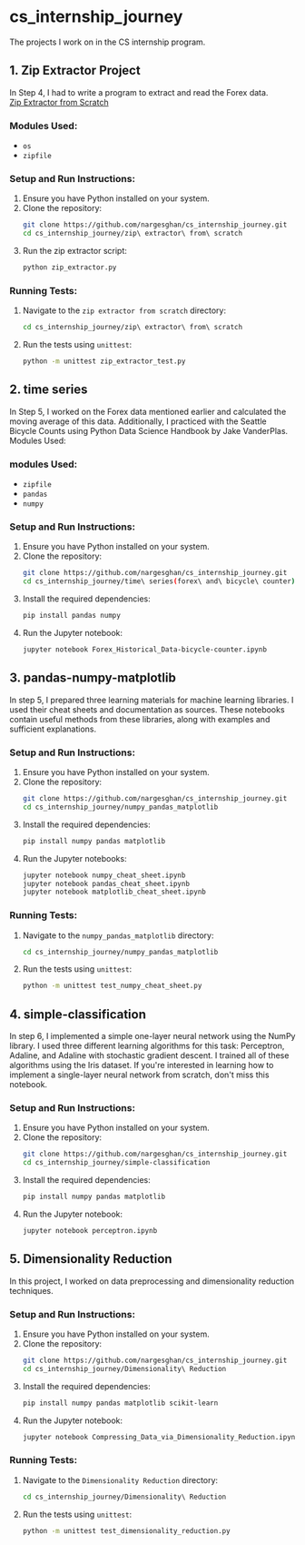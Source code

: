 # cs_internship_journey
The projects I work on in the CS internship program.

## 1. **Zip Extractor Project**
In Step 4, I had to write a program to extract and read the Forex data.  
[Zip Extractor from Scratch](https://github.com/nargesghan/cs_internship_journey/tree/main/zip%20extractor%20from%20scratch)

### Modules Used:
- `os`
- `zipfile`

### Setup and Run Instructions:
1. Ensure you have Python installed on your system.
2. Clone the repository:
   ```bash
   git clone https://github.com/nargesghan/cs_internship_journey.git
   cd cs_internship_journey/zip\ extractor\ from\ scratch
   ```
3. Run the zip extractor script:
   ```bash
   python zip_extractor.py
   ```

### Running Tests:
1. Navigate to the `zip extractor from scratch` directory:
   ```bash
   cd cs_internship_journey/zip\ extractor\ from\ scratch
   ```
2. Run the tests using `unittest`:
   ```bash
   python -m unittest zip_extractor_test.py
   ```

## 2. **time series**
 In Step 5, I worked on the Forex data mentioned earlier and calculated the moving average of this data. Additionally, I practiced with the Seattle Bicycle Counts using Python Data Science Handbook by Jake VanderPlas.
Modules Used:

### modules Used:
- `zipfile`
- `pandas`
- `numpy`

### Setup and Run Instructions:
1. Ensure you have Python installed on your system.
2. Clone the repository:
   ```bash
   git clone https://github.com/nargesghan/cs_internship_journey.git
   cd cs_internship_journey/time\ series(forex\ and\ bicycle\ counter)
   ```
3. Install the required dependencies:
   ```bash
   pip install pandas numpy
   ```
4. Run the Jupyter notebook:
   ```bash
   jupyter notebook Forex_Historical_Data-bicycle-counter.ipynb
   ```

## 3. **pandas-numpy-matplotlib**

In step 5, I prepared three learning materials for machine learning libraries. I used their cheat sheets and documentation as sources. These notebooks contain useful methods from these libraries, along with examples and sufficient explanations.

### Setup and Run Instructions:
1. Ensure you have Python installed on your system.
2. Clone the repository:
   ```bash
   git clone https://github.com/nargesghan/cs_internship_journey.git
   cd cs_internship_journey/numpy_pandas_matplotlib
   ```
3. Install the required dependencies:
   ```bash
   pip install numpy pandas matplotlib
   ```
4. Run the Jupyter notebooks:
   ```bash
   jupyter notebook numpy_cheat_sheet.ipynb
   jupyter notebook pandas_cheat_sheet.ipynb
   jupyter notebook matplotlib_cheat_sheet.ipynb
   ```

### Running Tests:
1. Navigate to the `numpy_pandas_matplotlib` directory:
   ```bash
   cd cs_internship_journey/numpy_pandas_matplotlib
   ```
2. Run the tests using `unittest`:
   ```bash
   python -m unittest test_numpy_cheat_sheet.py
   ```

## 4. **simple-classification**
In step 6, I implemented a simple one-layer neural network using the NumPy library. I used three different learning algorithms for this task: Perceptron, Adaline, and Adaline with stochastic gradient descent. I trained all of these algorithms using the Iris dataset. If you're interested in learning how to implement a single-layer neural network from scratch, don't miss this notebook.

### Setup and Run Instructions:
1. Ensure you have Python installed on your system.
2. Clone the repository:
   ```bash
   git clone https://github.com/nargesghan/cs_internship_journey.git
   cd cs_internship_journey/simple-classification
   ```
3. Install the required dependencies:
   ```bash
   pip install numpy pandas matplotlib
   ```
4. Run the Jupyter notebook:
   ```bash
   jupyter notebook perceptron.ipynb
   ```

## 5. **Dimensionality Reduction**
In this project, I worked on data preprocessing and dimensionality reduction techniques.

### Setup and Run Instructions:
1. Ensure you have Python installed on your system.
2. Clone the repository:
   ```bash
   git clone https://github.com/nargesghan/cs_internship_journey.git
   cd cs_internship_journey/Dimensionality\ Reduction
   ```
3. Install the required dependencies:
   ```bash
   pip install numpy pandas matplotlib scikit-learn
   ```
4. Run the Jupyter notebook:
   ```bash
   jupyter notebook Compressing_Data_via_Dimensionality_Reduction.ipynb
   ```

### Running Tests:
1. Navigate to the `Dimensionality Reduction` directory:
   ```bash
   cd cs_internship_journey/Dimensionality\ Reduction
   ```
2. Run the tests using `unittest`:
   ```bash
   python -m unittest test_dimensionality_reduction.py
   ```
